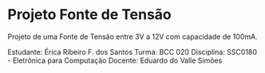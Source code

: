 # Projeto Fonte de Tensão
Projeto de uma Fonte de Tensão entre 3V a 12V com capacidade de 100mA.

Estudante: Érica Ribeiro F. dos Santos
Turma: BCC 020
Disciplina: SSC0180 - Eletrônica para Computação
Docente: Eduardo do Valle Simões



